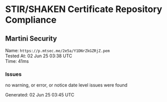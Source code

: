 # STIR/SHAKEN Certificate Repository Compliance

## Martini Security

Name: `https://p.mtsec.me/2e5a/Y1DNrZkGZRjZ.pem`\
Tested At: 02 Jun 25 03:38 UTC\
Time: 41ms

### Issues

no warning, or error, or notice date level issues were found

Generated: 02 Jun 25 03:45 UTC